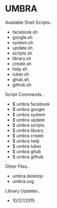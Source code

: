 # UMBRA

Available Shell Scripts..

* facebook.sh
* google.sh
* system.sh
* update.sh
* scripts.sh
* library.sh
* create.sh
* help.sh
* tuber.sh
* ghub.sh
* github.sh

Script Commands..

* $ umbra facebook
* $ umbra google
* $ umbra system
* $ umbra update
* $ umbra scripts
* $ umbra library
* $ umbra create
* $ umbra help
* $ umbra tuber
* $ umbra ghub
* $ umbra github

Other Files..

* umbra.desktop
* umbra.svg

Library Updates..

* 10/27/2015
